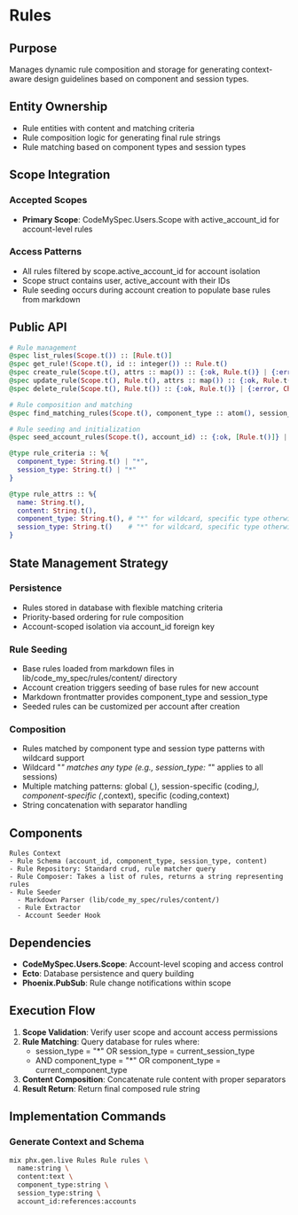 # Rules

## Purpose
Manages dynamic rule composition and storage for generating context-aware design guidelines based on component and session types.

## Entity Ownership
- Rule entities with content and matching criteria
- Rule composition logic for generating final rule strings
- Rule matching based on component types and session types

## Scope Integration
### Accepted Scopes
- **Primary Scope**: CodeMySpec.Users.Scope with active_account_id for account-level rules

### Access Patterns
- All rules filtered by scope.active_account_id for account isolation
- Scope struct contains user, active_account with their IDs
- Rule seeding occurs during account creation to populate base rules from markdown

## Public API
```elixir
# Rule management
@spec list_rules(Scope.t()) :: [Rule.t()]
@spec get_rule!(Scope.t(), id :: integer()) :: Rule.t()
@spec create_rule(Scope.t(), attrs :: map()) :: {:ok, Rule.t()} | {:error, Changeset.t()}
@spec update_rule(Scope.t(), Rule.t(), attrs :: map()) :: {:ok, Rule.t()} | {:error, Changeset.t()}
@spec delete_rule(Scope.t(), Rule.t()) :: {:ok, Rule.t()} | {:error, Changeset.t()}

# Rule composition and matching
@spec find_matching_rules(Scope.t(), component_type :: atom(), session_type :: atom()) :: String.t()

# Rule seeding and initialization
@spec seed_account_rules(Scope.t(), account_id) :: {:ok, [Rule.t()]} | {:error, term()}

@type rule_criteria :: %{
  component_type: String.t() | "*",
  session_type: String.t() | "*"
}

@type rule_attrs :: %{
  name: String.t(),
  content: String.t(),
  component_type: String.t(), # "*" for wildcard, specific type otherwise
  session_type: String.t()    # "*" for wildcard, specific type otherwise
}
```

## State Management Strategy
### Persistence
- Rules stored in database with flexible matching criteria
- Priority-based ordering for rule composition
- Account-scoped isolation via account_id foreign key

### Rule Seeding
- Base rules loaded from markdown files in lib/code_my_spec/rules/content/ directory
- Account creation triggers seeding of base rules for new account
- Markdown frontmatter provides component_type and session_type
- Seeded rules can be customized per account after creation

### Composition
- Rules matched by component type and session type patterns with wildcard support
- Wildcard "*" matches any type (e.g., session_type: "*" applies to all sessions)
- Multiple matching patterns: global (*,*), session-specific (coding,*), component-specific (*,context), specific (coding,context)
- String concatenation with separator handling

## Components
```
Rules Context
- Rule Schema (account_id, component_type, session_type, content)
- Rule Repository: Standard crud, rule matcher query
- Rule Composer: Takes a list of rules, returns a string representing rules
- Rule Seeder
  - Markdown Parser (lib/code_my_spec/rules/content/)
  - Rule Extractor
  - Account Seeder Hook
```

## Dependencies
- **CodeMySpec.Users.Scope**: Account-level scoping and access control
- **Ecto**: Database persistence and query building
- **Phoenix.PubSub**: Rule change notifications within scope

## Execution Flow
1. **Scope Validation**: Verify user scope and account access permissions
2. **Rule Matching**: Query database for rules where:
   - session_type = "*" OR session_type = current_session_type
   - AND component_type = "*" OR component_type = current_component_type
3. **Content Composition**: Concatenate rule content with proper separators
4. **Result Return**: Return final composed rule string

## Implementation Commands

### Generate Context and Schema
```bash
mix phx.gen.live Rules Rule rules \
  name:string \
  content:text \
  component_type:string \
  session_type:string \
  account_id:references:accounts
```